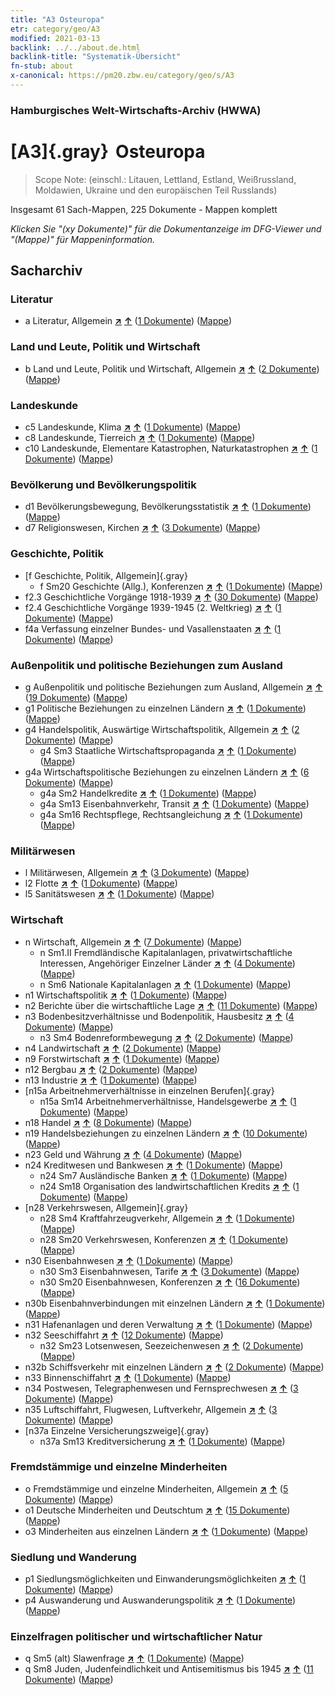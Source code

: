 ```yaml
---
title: "A3 Osteuropa"
etr: category/geo/A3
modified: 2021-03-13
backlink: ../../about.de.html
backlink-title: "Systematik-Übersicht"
fn-stub: about
x-canonical: https://pm20.zbw.eu/category/geo/s/A3
---
```


### Hamburgisches Welt-Wirtschafts-Archiv (HWWA)
# [A3]{.gray}&#8201; Osteuropa&#160; 


> Scope Note: (einschl.: Litauen, Lettland, Estland, Weißrussland, Moldawien, Ukraine und den europäischen Teil Russlands)



Insgesamt 61 Sach-Mappen, 225 Dokumente - Mappen komplett

_Klicken Sie "(xy Dokumente)" für die Dokumentanzeige im DFG-Viewer und "(Mappe)" für Mappeninformation._

## Sacharchiv




### Literatur

- a Literatur, Allgemein [**&nearr;**](../../../subject/i/142393/about.de.html "Literatur, Allgemein (in der ganzen Welt)") [**&uarr;**](../../../subject/about.de.html#a "Sachsystematik") (<a href="https://pm20.zbw.eu/dfgview/sh/140896,142393" title="über: Osteuropa : Literatur, Allgemein" target="_blank">1 Dokumente</a>) ([Mappe](../../../../folder/sh/1408xx/140896/1423xx/142393/about.de.html))

### Land und Leute, Politik und Wirtschaft

- b Land und Leute, Politik und Wirtschaft, Allgemein [**&nearr;**](../../../subject/i/144196/about.de.html "Land und Leute, Politik und Wirtschaft, Allgemein (in der ganzen Welt)") [**&uarr;**](../../../subject/about.de.html#b "Sachsystematik") (<a href="https://pm20.zbw.eu/dfgview/sh/140896,144196" title="über: Osteuropa : Land und Leute, Politik und Wirtschaft, Allgemein" target="_blank">2 Dokumente</a>) ([Mappe](../../../../folder/sh/1408xx/140896/1441xx/144196/about.de.html))

### Landeskunde

- c5 Landeskunde, Klima [**&nearr;**](../../../subject/i/144209/about.de.html "Landeskunde, Klima (in der ganzen Welt)") [**&uarr;**](../../../subject/about.de.html#c5 "Sachsystematik") (<a href="https://pm20.zbw.eu/dfgview/sh/140896,144209" title="über: Osteuropa : Landeskunde, Klima" target="_blank">1 Dokumente</a>) ([Mappe](../../../../folder/sh/1408xx/140896/1442xx/144209/about.de.html))
- c8 Landeskunde, Tierreich [**&nearr;**](../../../subject/i/144212/about.de.html "Landeskunde, Tierreich (in der ganzen Welt)") [**&uarr;**](../../../subject/about.de.html#c8 "Sachsystematik") (<a href="https://pm20.zbw.eu/dfgview/sh/140896,144212" title="über: Osteuropa : Landeskunde, Tierreich" target="_blank">1 Dokumente</a>) ([Mappe](../../../../folder/sh/1408xx/140896/1442xx/144212/about.de.html))
- c10 Landeskunde, Elementare Katastrophen, Naturkatastrophen [**&nearr;**](../../../subject/i/144215/about.de.html "Landeskunde, Elementare Katastrophen, Naturkatastrophen (in der ganzen Welt)") [**&uarr;**](../../../subject/about.de.html#c10 "Sachsystematik") (<a href="https://pm20.zbw.eu/dfgview/sh/140896,144215" title="über: Osteuropa : Landeskunde, Elementare Katastrophen, Naturkatastrophen" target="_blank">1 Dokumente</a>) ([Mappe](../../../../folder/sh/1408xx/140896/1442xx/144215/about.de.html))

### Bevölkerung und Bevölkerungspolitik

- d1 Bevölkerungsbewegung, Bevölkerungsstatistik [**&nearr;**](../../../subject/i/144222/about.de.html "Bevölkerungsbewegung, Bevölkerungsstatistik (in der ganzen Welt)") [**&uarr;**](../../../subject/about.de.html#d1 "Sachsystematik") (<a href="https://pm20.zbw.eu/dfgview/sh/140896,144222" title="über: Osteuropa : Bevölkerungsbewegung, Bevölkerungsstatistik" target="_blank">1 Dokumente</a>) ([Mappe](../../../../folder/sh/1408xx/140896/1442xx/144222/about.de.html))
- d7 Religionswesen, Kirchen [**&nearr;**](../../../subject/i/144241/about.de.html "Religionswesen, Kirchen (in der ganzen Welt)") [**&uarr;**](../../../subject/about.de.html#d7 "Sachsystematik") (<a href="https://pm20.zbw.eu/dfgview/sh/140896,144241" title="über: Osteuropa : Religionswesen, Kirchen" target="_blank">3 Dokumente</a>) ([Mappe](../../../../folder/sh/1408xx/140896/1442xx/144241/about.de.html))

### Geschichte, Politik

- [f Geschichte, Politik, Allgemein]{.gray}
  - f Sm20 Geschichte (Allg.), Konferenzen [**&nearr;**](../../../subject/i/150592/about.de.html "Geschichte (Allg.), Konferenzen (in der ganzen Welt)") [**&uarr;**](../../../subject/about.de.html#f_Sm20 "Sachsystematik") (<a href="https://pm20.zbw.eu/dfgview/sh/140896,150592" title="über: Osteuropa : Geschichte (Allg.), Konferenzen" target="_blank">1 Dokumente</a>) ([Mappe](../../../../folder/sh/1408xx/140896/1505xx/150592/about.de.html))
- f2.3 Geschichtliche Vorgänge 1918-1939 [**&nearr;**](../../../subject/i/181391/about.de.html "Geschichtliche Vorgänge 1918-1939 (in der ganzen Welt)") [**&uarr;**](../../../subject/about.de.html#f2.3 "Sachsystematik") (<a href="https://pm20.zbw.eu/dfgview/sh/140896,181391" title="über: Osteuropa : Geschichtliche Vorgänge 1918-1939" target="_blank">30 Dokumente</a>) ([Mappe](../../../../folder/sh/1408xx/140896/1813xx/181391/about.de.html))
- f2.4 Geschichtliche Vorgänge 1939-1945 (2. Weltkrieg) [**&nearr;**](../../../subject/i/181361/about.de.html "Geschichtliche Vorgänge 1939-1945 (2. Weltkrieg) (in der ganzen Welt)") [**&uarr;**](../../../subject/about.de.html#f2.4 "Sachsystematik") (<a href="https://pm20.zbw.eu/dfgview/sh/140896,181361" title="über: Osteuropa : Geschichtliche Vorgänge 1939-1945 (2. Weltkrieg)" target="_blank">1 Dokumente</a>) ([Mappe](../../../../folder/sh/1408xx/140896/1813xx/181361/about.de.html))
- f4a Verfassung einzelner Bundes- und Vasallenstaaten [**&nearr;**](../../../subject/i/144391/about.de.html "Verfassung einzelner Bundes- und Vasallenstaaten (in der ganzen Welt)") [**&uarr;**](../../../subject/about.de.html#f4a "Sachsystematik") (<a href="https://pm20.zbw.eu/dfgview/sh/140896,144391" title="über: Osteuropa : Verfassung einzelner Bundes- und Vasallenstaaten" target="_blank">1 Dokumente</a>) ([Mappe](../../../../folder/sh/1408xx/140896/1443xx/144391/about.de.html))

### Außenpolitik und politische Beziehungen zum Ausland

- g Außenpolitik und politische Beziehungen zum Ausland, Allgemein [**&nearr;**](../../../subject/i/144451/about.de.html "Außenpolitik und politische Beziehungen zum Ausland, Allgemein (in der ganzen Welt)") [**&uarr;**](../../../subject/about.de.html#g "Sachsystematik") (<a href="https://pm20.zbw.eu/dfgview/sh/140896,144451" title="über: Osteuropa : Außenpolitik und politische Beziehungen zum Ausland, Allgemein" target="_blank">19 Dokumente</a>) ([Mappe](../../../../folder/sh/1408xx/140896/1444xx/144451/about.de.html))
- g1 Politische Beziehungen zu einzelnen Ländern [**&nearr;**](../../../subject/i/144452/about.de.html "Politische Beziehungen zu einzelnen Ländern (in der ganzen Welt)") [**&uarr;**](../../../subject/about.de.html#g1 "Sachsystematik") (<a href="https://pm20.zbw.eu/dfgview/sh/140896,144452" title="über: Osteuropa : Politische Beziehungen zu einzelnen Ländern" target="_blank">1 Dokumente</a>) ([Mappe](../../../../folder/sh/1408xx/140896/1444xx/144452/about.de.html))
- g4 Handelspolitik, Auswärtige Wirtschaftspolitik, Allgemein [**&nearr;**](../../../subject/i/144470/about.de.html "Handelspolitik, Auswärtige Wirtschaftspolitik, Allgemein (in der ganzen Welt)") [**&uarr;**](../../../subject/about.de.html#g4 "Sachsystematik") (<a href="https://pm20.zbw.eu/dfgview/sh/140896,144470" title="über: Osteuropa : Handelspolitik, Auswärtige Wirtschaftspolitik, Allgemein" target="_blank">2 Dokumente</a>) ([Mappe](../../../../folder/sh/1408xx/140896/1444xx/144470/about.de.html))
  - g4 Sm3 Staatliche Wirtschaftspropaganda [**&nearr;**](../../../subject/i/163381/about.de.html "Staatliche Wirtschaftspropaganda (in der ganzen Welt)") [**&uarr;**](../../../subject/about.de.html#g4_Sm3 "Sachsystematik") (<a href="https://pm20.zbw.eu/dfgview/sh/140896,163381" title="über: Osteuropa : Staatliche Wirtschaftspropaganda" target="_blank">1 Dokumente</a>) ([Mappe](../../../../folder/sh/1408xx/140896/1633xx/163381/about.de.html))
- g4a Wirtschaftspolitische Beziehungen zu einzelnen Ländern [**&nearr;**](../../../subject/i/144531/about.de.html "Wirtschaftspolitische Beziehungen zu einzelnen Ländern (in der ganzen Welt)") [**&uarr;**](../../../subject/about.de.html#g4a "Sachsystematik") (<a href="https://pm20.zbw.eu/dfgview/sh/140896,144531" title="über: Osteuropa : Wirtschaftspolitische Beziehungen zu einzelnen Ländern" target="_blank">6 Dokumente</a>) ([Mappe](../../../../folder/sh/1408xx/140896/1445xx/144531/about.de.html))
  - g4a Sm2 Handelkredite [**&nearr;**](../../../subject/i/144533/about.de.html "Handelkredite (in der ganzen Welt)") [**&uarr;**](../../../subject/about.de.html#g4a_Sm2 "Sachsystematik") (<a href="https://pm20.zbw.eu/dfgview/sh/140896,144533" title="über: Osteuropa : Handelkredite" target="_blank">1 Dokumente</a>) ([Mappe](../../../../folder/sh/1408xx/140896/1445xx/144533/about.de.html))
  - g4a Sm13 Eisenbahnverkehr, Transit [**&nearr;**](../../../subject/i/144543/about.de.html "Eisenbahnverkehr, Transit (in der ganzen Welt)") [**&uarr;**](../../../subject/about.de.html#g4a_Sm13 "Sachsystematik") (<a href="https://pm20.zbw.eu/dfgview/sh/140896,144543" title="über: Osteuropa : Eisenbahnverkehr, Transit" target="_blank">1 Dokumente</a>) ([Mappe](../../../../folder/sh/1408xx/140896/1445xx/144543/about.de.html))
  - g4a Sm16 Rechtspflege, Rechtsangleichung [**&nearr;**](../../../subject/i/144546/about.de.html "Rechtspflege, Rechtsangleichung (in der ganzen Welt)") [**&uarr;**](../../../subject/about.de.html#g4a_Sm16 "Sachsystematik") (<a href="https://pm20.zbw.eu/dfgview/sh/140896,144546" title="über: Osteuropa : Rechtspflege, Rechtsangleichung" target="_blank">1 Dokumente</a>) ([Mappe](../../../../folder/sh/1408xx/140896/1445xx/144546/about.de.html))

### Militärwesen

- l Militärwesen, Allgemein [**&nearr;**](../../../subject/i/144762/about.de.html "Militärwesen, Allgemein (in der ganzen Welt)") [**&uarr;**](../../../subject/about.de.html#l "Sachsystematik") (<a href="https://pm20.zbw.eu/dfgview/sh/140896,144762" title="über: Osteuropa : Militärwesen, Allgemein" target="_blank">3 Dokumente</a>) ([Mappe](../../../../folder/sh/1408xx/140896/1447xx/144762/about.de.html))
- l2 Flotte [**&nearr;**](../../../subject/i/144768/about.de.html "Flotte (in der ganzen Welt)") [**&uarr;**](../../../subject/about.de.html#l2 "Sachsystematik") (<a href="https://pm20.zbw.eu/dfgview/sh/140896,144768" title="über: Osteuropa : Flotte" target="_blank">1 Dokumente</a>) ([Mappe](../../../../folder/sh/1408xx/140896/1447xx/144768/about.de.html))
- l5 Sanitätswesen [**&nearr;**](../../../subject/i/144778/about.de.html "Sanitätswesen (in der ganzen Welt)") [**&uarr;**](../../../subject/about.de.html#l5 "Sachsystematik") (<a href="https://pm20.zbw.eu/dfgview/sh/140896,144778" title="über: Osteuropa : Sanitätswesen" target="_blank">1 Dokumente</a>) ([Mappe](../../../../folder/sh/1408xx/140896/1447xx/144778/about.de.html))

### Wirtschaft

- n Wirtschaft, Allgemein [**&nearr;**](../../../subject/i/144930/about.de.html "Wirtschaft, Allgemein (in der ganzen Welt)") [**&uarr;**](../../../subject/about.de.html#n "Sachsystematik") (<a href="https://pm20.zbw.eu/dfgview/sh/140896,144930" title="über: Osteuropa : Wirtschaft, Allgemein" target="_blank">7 Dokumente</a>) ([Mappe](../../../../folder/sh/1408xx/140896/1449xx/144930/about.de.html))
  - n Sm1.II Fremdländische Kapitalanlagen, privatwirtschaftliche Interessen, Angehöriger Einzelner Länder [**&nearr;**](../../../subject/i/145775/about.de.html "Fremdländische Kapitalanlagen, privatwirtschaftliche Interessen, Angehöriger Einzelner Länder (in der ganzen Welt)") [**&uarr;**](../../../subject/about.de.html#n_Sm1.II "Sachsystematik") (<a href="https://pm20.zbw.eu/dfgview/sh/140896,145775" title="über: Osteuropa : Fremdländische Kapitalanlagen, privatwirtschaftliche Interessen, Angehöriger Einzelner Länder" target="_blank">4 Dokumente</a>) ([Mappe](../../../../folder/sh/1408xx/140896/1457xx/145775/about.de.html))
  - n Sm6 Nationale Kapitalanlagen [**&nearr;**](../../../subject/i/163245/about.de.html "Nationale Kapitalanlagen (in der ganzen Welt)") [**&uarr;**](../../../subject/about.de.html#n_Sm6 "Sachsystematik") (<a href="https://pm20.zbw.eu/dfgview/sh/140896,163245" title="über: Osteuropa : Nationale Kapitalanlagen" target="_blank">1 Dokumente</a>) ([Mappe](../../../../folder/sh/1408xx/140896/1632xx/163245/about.de.html))
- n1 Wirtschaftspolitik [**&nearr;**](../../../subject/i/144931/about.de.html "Wirtschaftspolitik (in der ganzen Welt)") [**&uarr;**](../../../subject/about.de.html#n1 "Sachsystematik") (<a href="https://pm20.zbw.eu/dfgview/sh/140896,144931" title="über: Osteuropa : Wirtschaftspolitik" target="_blank">1 Dokumente</a>) ([Mappe](../../../../folder/sh/1408xx/140896/1449xx/144931/about.de.html))
- n2 Berichte über die wirtschaftliche Lage [**&nearr;**](../../../subject/i/144972/about.de.html "Berichte über die wirtschaftliche Lage (in der ganzen Welt)") [**&uarr;**](../../../subject/about.de.html#n2 "Sachsystematik") (<a href="https://pm20.zbw.eu/dfgview/sh/140896,144972" title="über: Osteuropa : Berichte über die wirtschaftliche Lage" target="_blank">11 Dokumente</a>) ([Mappe](../../../../folder/sh/1408xx/140896/1449xx/144972/about.de.html))
- n3 Bodenbesitzverhältnisse und Bodenpolitik, Hausbesitz [**&nearr;**](../../../subject/i/145027/about.de.html "Bodenbesitzverhältnisse und Bodenpolitik, Hausbesitz (in der ganzen Welt)") [**&uarr;**](../../../subject/about.de.html#n3 "Sachsystematik") (<a href="https://pm20.zbw.eu/dfgview/sh/140896,145027" title="über: Osteuropa : Bodenbesitzverhältnisse und Bodenpolitik, Hausbesitz" target="_blank">4 Dokumente</a>) ([Mappe](../../../../folder/sh/1408xx/140896/1450xx/145027/about.de.html))
  - n3 Sm4 Bodenreformbewegung [**&nearr;**](../../../subject/i/145035/about.de.html "Bodenreformbewegung (in der ganzen Welt)") [**&uarr;**](../../../subject/about.de.html#n3_Sm4 "Sachsystematik") (<a href="https://pm20.zbw.eu/dfgview/sh/140896,145035" title="über: Osteuropa : Bodenreformbewegung" target="_blank">2 Dokumente</a>) ([Mappe](../../../../folder/sh/1408xx/140896/1450xx/145035/about.de.html))
- n4 Landwirtschaft [**&nearr;**](../../../subject/i/145048/about.de.html "Landwirtschaft (in der ganzen Welt)") [**&uarr;**](../../../subject/about.de.html#n4 "Sachsystematik") (<a href="https://pm20.zbw.eu/dfgview/sh/140896,145048" title="über: Osteuropa : Landwirtschaft" target="_blank">2 Dokumente</a>) ([Mappe](../../../../folder/sh/1408xx/140896/1450xx/145048/about.de.html))
- n9 Forstwirtschaft [**&nearr;**](../../../subject/i/145074/about.de.html "Forstwirtschaft (in der ganzen Welt)") [**&uarr;**](../../../subject/about.de.html#n9 "Sachsystematik") (<a href="https://pm20.zbw.eu/dfgview/sh/140896,145074" title="über: Osteuropa : Forstwirtschaft" target="_blank">1 Dokumente</a>) ([Mappe](../../../../folder/sh/1408xx/140896/1450xx/145074/about.de.html))
- n12 Bergbau [**&nearr;**](../../../subject/i/145083/about.de.html "Bergbau (in der ganzen Welt)") [**&uarr;**](../../../subject/about.de.html#n12 "Sachsystematik") (<a href="https://pm20.zbw.eu/dfgview/sh/140896,145083" title="über: Osteuropa : Bergbau" target="_blank">2 Dokumente</a>) ([Mappe](../../../../folder/sh/1408xx/140896/1450xx/145083/about.de.html))
- n13 Industrie [**&nearr;**](../../../subject/i/145098/about.de.html "Industrie (in der ganzen Welt)") [**&uarr;**](../../../subject/about.de.html#n13 "Sachsystematik") (<a href="https://pm20.zbw.eu/dfgview/sh/140896,145098" title="über: Osteuropa : Industrie" target="_blank">1 Dokumente</a>) ([Mappe](../../../../folder/sh/1408xx/140896/1450xx/145098/about.de.html))
- [n15a Arbeitnehmerverhältnisse in einzelnen Berufen]{.gray}
  - n15a Sm14 Arbeitnehmerverhältnisse, Handelsgewerbe [**&nearr;**](../../../subject/i/145218/about.de.html "Arbeitnehmerverhältnisse, Handelsgewerbe (in der ganzen Welt)") [**&uarr;**](../../../subject/about.de.html#n15a_Sm14 "Sachsystematik") (<a href="https://pm20.zbw.eu/dfgview/sh/140896,145218" title="über: Osteuropa : Arbeitnehmerverhältnisse, Handelsgewerbe" target="_blank">1 Dokumente</a>) ([Mappe](../../../../folder/sh/1408xx/140896/1452xx/145218/about.de.html))
- n18 Handel [**&nearr;**](../../../subject/i/145262/about.de.html "Handel (in der ganzen Welt)") [**&uarr;**](../../../subject/about.de.html#n18 "Sachsystematik") (<a href="https://pm20.zbw.eu/dfgview/sh/140896,145262" title="über: Osteuropa : Handel" target="_blank">8 Dokumente</a>) ([Mappe](../../../../folder/sh/1408xx/140896/1452xx/145262/about.de.html))
- n19 Handelsbeziehungen zu einzelnen Ländern [**&nearr;**](../../../subject/i/145289/about.de.html "Handelsbeziehungen zu einzelnen Ländern (in der ganzen Welt)") [**&uarr;**](../../../subject/about.de.html#n19 "Sachsystematik") (<a href="https://pm20.zbw.eu/dfgview/sh/140896,145289" title="über: Osteuropa : Handelsbeziehungen zu einzelnen Ländern" target="_blank">10 Dokumente</a>) ([Mappe](../../../../folder/sh/1408xx/140896/1452xx/145289/about.de.html))
- n23 Geld und Währung [**&nearr;**](../../../subject/i/145305/about.de.html "Geld und Währung (in der ganzen Welt)") [**&uarr;**](../../../subject/about.de.html#n23 "Sachsystematik") (<a href="https://pm20.zbw.eu/dfgview/sh/140896,145305" title="über: Osteuropa : Geld und Währung" target="_blank">4 Dokumente</a>) ([Mappe](../../../../folder/sh/1408xx/140896/1453xx/145305/about.de.html))
- n24 Kreditwesen und Bankwesen [**&nearr;**](../../../subject/i/145339/about.de.html "Kreditwesen und Bankwesen (in der ganzen Welt)") [**&uarr;**](../../../subject/about.de.html#n24 "Sachsystematik") (<a href="https://pm20.zbw.eu/dfgview/sh/140896,145339" title="über: Osteuropa : Kreditwesen und Bankwesen" target="_blank">1 Dokumente</a>) ([Mappe](../../../../folder/sh/1408xx/140896/1453xx/145339/about.de.html))
  - n24 Sm7 Ausländische Banken [**&nearr;**](../../../subject/i/145366/about.de.html "Ausländische Banken (in der ganzen Welt)") [**&uarr;**](../../../subject/about.de.html#n24_Sm7 "Sachsystematik") (<a href="https://pm20.zbw.eu/dfgview/sh/140896,145366" title="über: Osteuropa : Ausländische Banken" target="_blank">1 Dokumente</a>) ([Mappe](../../../../folder/sh/1408xx/140896/1453xx/145366/about.de.html))
  - n24 Sm18 Organisation des landwirtschaftlichen Kredits [**&nearr;**](../../../subject/i/145381/about.de.html "Organisation des landwirtschaftlichen Kredits (in der ganzen Welt)") [**&uarr;**](../../../subject/about.de.html#n24_Sm18 "Sachsystematik") (<a href="https://pm20.zbw.eu/dfgview/sh/140896,145381" title="über: Osteuropa : Organisation des landwirtschaftlichen Kredits" target="_blank">1 Dokumente</a>) ([Mappe](../../../../folder/sh/1408xx/140896/1453xx/145381/about.de.html))
- [n28 Verkehrswesen, Allgemein]{.gray}
  - n28 Sm4 Kraftfahrzeugverkehr, Allgemein [**&nearr;**](../../../subject/i/145515/about.de.html "Kraftfahrzeugverkehr, Allgemein (in der ganzen Welt)") [**&uarr;**](../../../subject/about.de.html#n28_Sm4 "Sachsystematik") (<a href="https://pm20.zbw.eu/dfgview/sh/140896,145515" title="über: Osteuropa : Kraftfahrzeugverkehr, Allgemein" target="_blank">1 Dokumente</a>) ([Mappe](../../../../folder/sh/1408xx/140896/1455xx/145515/about.de.html))
  - n28 Sm20 Verkehrswesen, Konferenzen [**&nearr;**](../../../subject/i/150580/about.de.html "Verkehrswesen, Konferenzen (in der ganzen Welt)") [**&uarr;**](../../../subject/about.de.html#n28_Sm20 "Sachsystematik") (<a href="https://pm20.zbw.eu/dfgview/sh/140896,150580" title="über: Osteuropa : Verkehrswesen, Konferenzen" target="_blank">1 Dokumente</a>) ([Mappe](../../../../folder/sh/1408xx/140896/1505xx/150580/about.de.html))
- n30 Eisenbahnwesen [**&nearr;**](../../../subject/i/145531/about.de.html "Eisenbahnwesen (in der ganzen Welt)") [**&uarr;**](../../../subject/about.de.html#n30 "Sachsystematik") (<a href="https://pm20.zbw.eu/dfgview/sh/140896,145531" title="über: Osteuropa : Eisenbahnwesen" target="_blank">1 Dokumente</a>) ([Mappe](../../../../folder/sh/1408xx/140896/1455xx/145531/about.de.html))
  - n30 Sm3 Eisenbahnwesen, Tarife [**&nearr;**](../../../subject/i/145534/about.de.html "Eisenbahnwesen, Tarife (in der ganzen Welt)") [**&uarr;**](../../../subject/about.de.html#n30_Sm3 "Sachsystematik") (<a href="https://pm20.zbw.eu/dfgview/sh/140896,145534" title="über: Osteuropa : Eisenbahnwesen, Tarife" target="_blank">3 Dokumente</a>) ([Mappe](../../../../folder/sh/1408xx/140896/1455xx/145534/about.de.html))
  - n30 Sm20 Eisenbahnwesen, Konferenzen [**&nearr;**](../../../subject/i/152139/about.de.html "Eisenbahnwesen, Konferenzen (in der ganzen Welt)") [**&uarr;**](../../../subject/about.de.html#n30_Sm20 "Sachsystematik") (<a href="https://pm20.zbw.eu/dfgview/sh/140896,152139" title="über: Osteuropa : Eisenbahnwesen, Konferenzen" target="_blank">16 Dokumente</a>) ([Mappe](../../../../folder/sh/1408xx/140896/1521xx/152139/about.de.html))
- n30b Eisenbahnverbindungen mit einzelnen Ländern [**&nearr;**](../../../subject/i/145562/about.de.html "Eisenbahnverbindungen mit einzelnen Ländern (in der ganzen Welt)") [**&uarr;**](../../../subject/about.de.html#n30b "Sachsystematik") (<a href="https://pm20.zbw.eu/dfgview/sh/140896,145562" title="über: Osteuropa : Eisenbahnverbindungen mit einzelnen Ländern" target="_blank">1 Dokumente</a>) ([Mappe](../../../../folder/sh/1408xx/140896/1455xx/145562/about.de.html))
- n31 Hafenanlagen und deren Verwaltung [**&nearr;**](../../../subject/i/145563/about.de.html "Hafenanlagen und deren Verwaltung (in der ganzen Welt)") [**&uarr;**](../../../subject/about.de.html#n31 "Sachsystematik") (<a href="https://pm20.zbw.eu/dfgview/sh/140896,145563" title="über: Osteuropa : Hafenanlagen und deren Verwaltung" target="_blank">1 Dokumente</a>) ([Mappe](../../../../folder/sh/1408xx/140896/1455xx/145563/about.de.html))
- n32 Seeschiffahrt [**&nearr;**](../../../subject/i/145567/about.de.html "Seeschiffahrt (in der ganzen Welt)") [**&uarr;**](../../../subject/about.de.html#n32 "Sachsystematik") (<a href="https://pm20.zbw.eu/dfgview/sh/140896,145567" title="über: Osteuropa : Seeschiffahrt" target="_blank">12 Dokumente</a>) ([Mappe](../../../../folder/sh/1408xx/140896/1455xx/145567/about.de.html))
  - n32 Sm23 Lotsenwesen, Seezeichenwesen [**&nearr;**](../../../subject/i/145596/about.de.html "Lotsenwesen, Seezeichenwesen (in der ganzen Welt)") [**&uarr;**](../../../subject/about.de.html#n32_Sm23 "Sachsystematik") (<a href="https://pm20.zbw.eu/dfgview/sh/140896,145596" title="über: Osteuropa : Lotsenwesen, Seezeichenwesen" target="_blank">2 Dokumente</a>) ([Mappe](../../../../folder/sh/1408xx/140896/1455xx/145596/about.de.html))
- n32b Schiffsverkehr mit einzelnen Ländern [**&nearr;**](../../../subject/i/145645/about.de.html "Schiffsverkehr mit einzelnen Ländern (in der ganzen Welt)") [**&uarr;**](../../../subject/about.de.html#n32b "Sachsystematik") (<a href="https://pm20.zbw.eu/dfgview/sh/140896,145645" title="über: Osteuropa : Schiffsverkehr mit einzelnen Ländern" target="_blank">2 Dokumente</a>) ([Mappe](../../../../folder/sh/1408xx/140896/1456xx/145645/about.de.html))
- n33 Binnenschiffahrt [**&nearr;**](../../../subject/i/145646/about.de.html "Binnenschiffahrt (in der ganzen Welt)") [**&uarr;**](../../../subject/about.de.html#n33 "Sachsystematik") (<a href="https://pm20.zbw.eu/dfgview/sh/140896,145646" title="über: Osteuropa : Binnenschiffahrt" target="_blank">1 Dokumente</a>) ([Mappe](../../../../folder/sh/1408xx/140896/1456xx/145646/about.de.html))
- n34 Postwesen, Telegraphenwesen und Fernsprechwesen [**&nearr;**](../../../subject/i/145662/about.de.html "Postwesen, Telegraphenwesen und Fernsprechwesen (in der ganzen Welt)") [**&uarr;**](../../../subject/about.de.html#n34 "Sachsystematik") (<a href="https://pm20.zbw.eu/dfgview/sh/140896,145662" title="über: Osteuropa : Postwesen, Telegraphenwesen und Fernsprechwesen" target="_blank">3 Dokumente</a>) ([Mappe](../../../../folder/sh/1408xx/140896/1456xx/145662/about.de.html))
- n35 Luftschiffahrt, Flugwesen, Luftverkehr, Allgemein [**&nearr;**](../../../subject/i/145681/about.de.html "Luftschiffahrt, Flugwesen, Luftverkehr, Allgemein (in der ganzen Welt)") [**&uarr;**](../../../subject/about.de.html#n35 "Sachsystematik") (<a href="https://pm20.zbw.eu/dfgview/sh/140896,145681" title="über: Osteuropa : Luftschiffahrt, Flugwesen, Luftverkehr, Allgemein" target="_blank">3 Dokumente</a>) ([Mappe](../../../../folder/sh/1408xx/140896/1456xx/145681/about.de.html))
- [n37a Einzelne Versicherungszweige]{.gray}
  - n37a Sm13 Kreditversicherung [**&nearr;**](../../../subject/i/145748/about.de.html "Kreditversicherung (in der ganzen Welt)") [**&uarr;**](../../../subject/about.de.html#n37a_Sm13 "Sachsystematik") (<a href="https://pm20.zbw.eu/dfgview/sh/140896,145748" title="über: Osteuropa : Kreditversicherung" target="_blank">1 Dokumente</a>) ([Mappe](../../../../folder/sh/1408xx/140896/1457xx/145748/about.de.html))

### Fremdstämmige und einzelne Minderheiten

- o Fremdstämmige und einzelne Minderheiten, Allgemein [**&nearr;**](../../../subject/i/145908/about.de.html "Fremdstämmige und einzelne Minderheiten, Allgemein (in der ganzen Welt)") [**&uarr;**](../../../subject/about.de.html#o "Sachsystematik") (<a href="https://pm20.zbw.eu/dfgview/sh/140896,145908" title="über: Osteuropa : Fremdstämmige und einzelne Minderheiten, Allgemein" target="_blank">5 Dokumente</a>) ([Mappe](../../../../folder/sh/1408xx/140896/1459xx/145908/about.de.html))
- o1 Deutsche Minderheiten und Deutschtum [**&nearr;**](../../../subject/i/145909/about.de.html "Deutsche Minderheiten und Deutschtum (in der ganzen Welt)") [**&uarr;**](../../../subject/about.de.html#o1 "Sachsystematik") (<a href="https://pm20.zbw.eu/dfgview/sh/140896,145909" title="über: Osteuropa : Deutsche Minderheiten und Deutschtum" target="_blank">15 Dokumente</a>) ([Mappe](../../../../folder/sh/1408xx/140896/1459xx/145909/about.de.html))
- o3 Minderheiten aus einzelnen Ländern [**&nearr;**](../../../subject/i/182220/about.de.html "Minderheiten aus einzelnen Ländern (in der ganzen Welt)") [**&uarr;**](../../../subject/about.de.html#o3 "Sachsystematik") (<a href="https://pm20.zbw.eu/dfgview/sh/140896,182220" title="über: Osteuropa : Minderheiten aus einzelnen Ländern" target="_blank">1 Dokumente</a>) ([Mappe](../../../../folder/sh/1408xx/140896/1822xx/182220/about.de.html))

### Siedlung und Wanderung

- p1 Siedlungsmöglichkeiten und Einwanderungsmöglichkeiten [**&nearr;**](../../../subject/i/145914/about.de.html "Siedlungsmöglichkeiten und Einwanderungsmöglichkeiten (in der ganzen Welt)") [**&uarr;**](../../../subject/about.de.html#p1 "Sachsystematik") (<a href="https://pm20.zbw.eu/dfgview/sh/140896,145914" title="über: Osteuropa : Siedlungsmöglichkeiten und Einwanderungsmöglichkeiten" target="_blank">1 Dokumente</a>) ([Mappe](../../../../folder/sh/1408xx/140896/1459xx/145914/about.de.html))
- p4 Auswanderung und Auswanderungspolitik [**&nearr;**](../../../subject/i/145925/about.de.html "Auswanderung und Auswanderungspolitik (in der ganzen Welt)") [**&uarr;**](../../../subject/about.de.html#p4 "Sachsystematik") (<a href="https://pm20.zbw.eu/dfgview/sh/140896,145925" title="über: Osteuropa : Auswanderung und Auswanderungspolitik" target="_blank">1 Dokumente</a>) ([Mappe](../../../../folder/sh/1408xx/140896/1459xx/145925/about.de.html))

### Einzelfragen politischer und wirtschaftlicher Natur

- q Sm5 (alt) Slawenfrage [**&nearr;**](../../../subject/i/145949/about.de.html "Slawenfrage (in der ganzen Welt)") [**&uarr;**](../../../subject/about.de.html#q_Sm5_(alt) "Sachsystematik") (<a href="https://pm20.zbw.eu/dfgview/sh/140896,145949" title="über: Osteuropa : Slawenfrage" target="_blank">1 Dokumente</a>) ([Mappe](../../../../folder/sh/1408xx/140896/1459xx/145949/about.de.html))
- q Sm8 Juden, Judenfeindlichkeit und Antisemitismus bis 1945 [**&nearr;**](../../../subject/i/145952/about.de.html "Juden, Judenfeindlichkeit und Antisemitismus bis 1945 (in der ganzen Welt)") [**&uarr;**](../../../subject/about.de.html#q_Sm8 "Sachsystematik") (<a href="https://pm20.zbw.eu/dfgview/sh/140896,145952" title="über: Osteuropa : Juden, Judenfeindlichkeit und Antisemitismus bis 1945" target="_blank">11 Dokumente</a>) ([Mappe](../../../../folder/sh/1408xx/140896/1459xx/145952/about.de.html))



